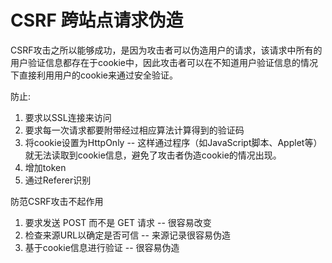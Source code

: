 # CSRF 跨站点请求伪造

CSRF攻击之所以能够成功，是因为攻击者可以伪造用户的请求，该请求中所有的用户验证信息都存在于cookie中，因此攻击者可以在不知道用户验证信息的情况下直接利用用户的cookie来通过安全验证。

防止:
1. 要求以SSL连接来访问
1. 要求每一次请求都要附带经过相应算法计算得到的验证码
1. 将cookie设置为HttpOnly -- 这样通过程序（如JavaScript脚本、Applet等）就无法读取到cookie信息，避免了攻击者伪造cookie的情况出现。
1. 增加token
1. 通过Referer识别

防范CSRF攻击不起作用

1. 要求发送 POST 而不是 GET 请求 -- 很容易改变
1. 检查来源URL以确定是否可信 -- 来源记录很容易伪造
1. 基于cookie信息进行验证 -- 很容易伪造